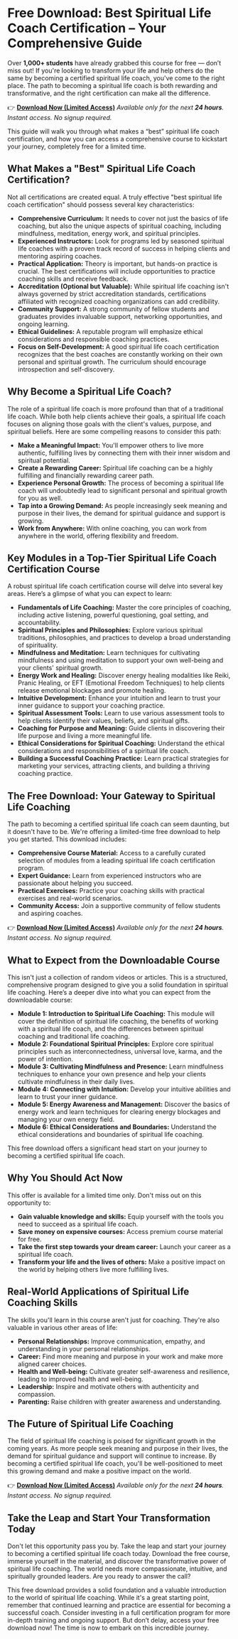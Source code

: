 # Free Download: Best Spiritual Life Coach Certification – Your Comprehensive Guide

Over **1,000+ students** have already grabbed this course for free — don’t miss out! If you're looking to transform your life and help others do the same by becoming a certified spiritual life coach, you've come to the right place. The path to becoming a spiritual life coach is both rewarding and transformative, and the right certification can make all the difference.

👉 [**Download Now (Limited Access)**](https://udemywork.com/best-spiritual-life-coach-certification)
_Available only for the next **24 hours**. Instant access. No signup required._

This guide will walk you through what makes a “best” spiritual life coach certification, and how you can access a comprehensive course to kickstart your journey, completely free for a limited time.

## What Makes a "Best" Spiritual Life Coach Certification?

Not all certifications are created equal. A truly effective "best spiritual life coach certification" should possess several key characteristics:

*   **Comprehensive Curriculum:** It needs to cover not just the basics of life coaching, but also the unique aspects of spiritual coaching, including mindfulness, meditation, energy work, and spiritual principles.
*   **Experienced Instructors:** Look for programs led by seasoned spiritual life coaches with a proven track record of success in helping clients and mentoring aspiring coaches.
*   **Practical Application:** Theory is important, but hands-on practice is crucial. The best certifications will include opportunities to practice coaching skills and receive feedback.
*   **Accreditation (Optional but Valuable):** While spiritual life coaching isn't always governed by strict accreditation standards, certifications affiliated with recognized coaching organizations can add credibility.
*   **Community Support:** A strong community of fellow students and graduates provides invaluable support, networking opportunities, and ongoing learning.
*   **Ethical Guidelines:** A reputable program will emphasize ethical considerations and responsible coaching practices.
*   **Focus on Self-Development:** A good spiritual life coach certification recognizes that the best coaches are constantly working on their own personal and spiritual growth. The curriculum should encourage introspection and self-discovery.

## Why Become a Spiritual Life Coach?

The role of a spiritual life coach is more profound than that of a traditional life coach. While both help clients achieve their goals, a spiritual life coach focuses on aligning those goals with the client's values, purpose, and spiritual beliefs. Here are some compelling reasons to consider this path:

*   **Make a Meaningful Impact:** You'll empower others to live more authentic, fulfilling lives by connecting them with their inner wisdom and spiritual potential.
*   **Create a Rewarding Career:** Spiritual life coaching can be a highly fulfilling and financially rewarding career path.
*   **Experience Personal Growth:** The process of becoming a spiritual life coach will undoubtedly lead to significant personal and spiritual growth for you as well.
*   **Tap into a Growing Demand:** As people increasingly seek meaning and purpose in their lives, the demand for spiritual guidance and support is growing.
*   **Work from Anywhere:** With online coaching, you can work from anywhere in the world, offering flexibility and freedom.

## Key Modules in a Top-Tier Spiritual Life Coach Certification Course

A robust spiritual life coach certification course will delve into several key areas. Here’s a glimpse of what you can expect to learn:

*   **Fundamentals of Life Coaching:** Master the core principles of coaching, including active listening, powerful questioning, goal setting, and accountability.
*   **Spiritual Principles and Philosophies:** Explore various spiritual traditions, philosophies, and practices to develop a broad understanding of spirituality.
*   **Mindfulness and Meditation:** Learn techniques for cultivating mindfulness and using meditation to support your own well-being and your clients' spiritual growth.
*   **Energy Work and Healing:** Discover energy healing modalities like Reiki, Pranic Healing, or EFT (Emotional Freedom Techniques) to help clients release emotional blockages and promote healing.
*   **Intuitive Development:** Enhance your intuition and learn to trust your inner guidance to support your coaching practice.
*   **Spiritual Assessment Tools:** Learn to use various assessment tools to help clients identify their values, beliefs, and spiritual gifts.
*   **Coaching for Purpose and Meaning:** Guide clients in discovering their life purpose and living a more meaningful life.
*   **Ethical Considerations for Spiritual Coaching:** Understand the ethical considerations and responsibilities of a spiritual life coach.
*   **Building a Successful Coaching Practice:** Learn practical strategies for marketing your services, attracting clients, and building a thriving coaching practice.

## The Free Download: Your Gateway to Spiritual Life Coaching

The path to becoming a certified spiritual life coach can seem daunting, but it doesn't have to be. We're offering a limited-time free download to help you get started. This download includes:

*   **Comprehensive Course Material:** Access to a carefully curated selection of modules from a leading spiritual life coach certification program.
*   **Expert Guidance:** Learn from experienced instructors who are passionate about helping you succeed.
*   **Practical Exercises:** Practice your coaching skills with practical exercises and real-world scenarios.
*   **Community Access:** Join a supportive community of fellow students and aspiring coaches.

👉 [**Download Now (Limited Access)**](https://udemywork.com/best-spiritual-life-coach-certification)
_Available only for the next **24 hours**. Instant access. No signup required._

## What to Expect from the Downloadable Course

This isn't just a collection of random videos or articles. This is a structured, comprehensive program designed to give you a solid foundation in spiritual life coaching. Here’s a deeper dive into what you can expect from the downloadable course:

*   **Module 1: Introduction to Spiritual Life Coaching:** This module will cover the definition of spiritual life coaching, the benefits of working with a spiritual life coach, and the differences between spiritual coaching and traditional life coaching.
*   **Module 2: Foundational Spiritual Principles:** Explore core spiritual principles such as interconnectedness, universal love, karma, and the power of intention.
*   **Module 3: Cultivating Mindfulness and Presence:** Learn mindfulness techniques to enhance your own presence and help your clients cultivate mindfulness in their daily lives.
*   **Module 4: Connecting with Intuition:** Develop your intuitive abilities and learn to trust your inner guidance.
*   **Module 5: Energy Awareness and Management:** Discover the basics of energy work and learn techniques for clearing energy blockages and managing your own energy field.
*   **Module 6: Ethical Considerations and Boundaries:** Understand the ethical considerations and boundaries of spiritual life coaching.

This free download offers a significant head start on your journey to becoming a certified spiritual life coach.

## Why You Should Act Now

This offer is available for a limited time only. Don't miss out on this opportunity to:

*   **Gain valuable knowledge and skills:** Equip yourself with the tools you need to succeed as a spiritual life coach.
*   **Save money on expensive courses:** Access premium course material for free.
*   **Take the first step towards your dream career:** Launch your career as a spiritual life coach.
*   **Transform your life and the lives of others:** Make a positive impact on the world by helping others live more fulfilling lives.

## Real-World Applications of Spiritual Life Coaching Skills

The skills you'll learn in this course aren't just for coaching. They're also valuable in various other areas of life:

*   **Personal Relationships:** Improve communication, empathy, and understanding in your personal relationships.
*   **Career:** Find more meaning and purpose in your work and make more aligned career choices.
*   **Health and Well-being:** Cultivate greater self-awareness and resilience, leading to improved health and well-being.
*   **Leadership:** Inspire and motivate others with authenticity and compassion.
*   **Parenting:** Raise children with greater awareness and understanding.

## The Future of Spiritual Life Coaching

The field of spiritual life coaching is poised for significant growth in the coming years. As more people seek meaning and purpose in their lives, the demand for spiritual guidance and support will continue to increase. By becoming a certified spiritual life coach, you'll be well-positioned to meet this growing demand and make a positive impact on the world.

👉 [**Download Now (Limited Access)**](https://udemywork.com/best-spiritual-life-coach-certification)
_Available only for the next **24 hours**. Instant access. No signup required._

## Take the Leap and Start Your Transformation Today

Don't let this opportunity pass you by. Take the leap and start your journey to becoming a certified spiritual life coach today. Download the free course, immerse yourself in the material, and discover the transformative power of spiritual life coaching. The world needs more compassionate, intuitive, and spiritually grounded leaders. Are you ready to answer the call?

This free download provides a solid foundation and a valuable introduction to the world of spiritual life coaching. While it's a great starting point, remember that continued learning and practice are essential for becoming a successful coach. Consider investing in a full certification program for more in-depth training and ongoing support. But don’t delay, access your free download now! The time is now to embark on this incredible journey.
